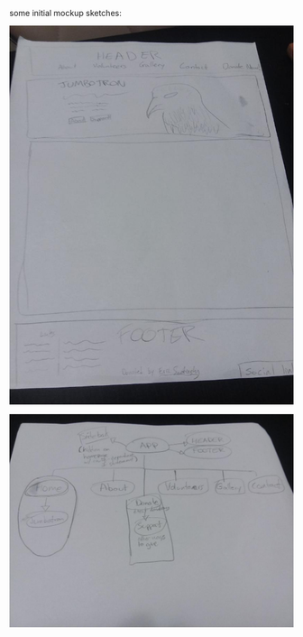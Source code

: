 some initial mockup sketches:

![Homepage](./src/assets/homepage.jpg)

![Components](./src/assets/components.jpg)
